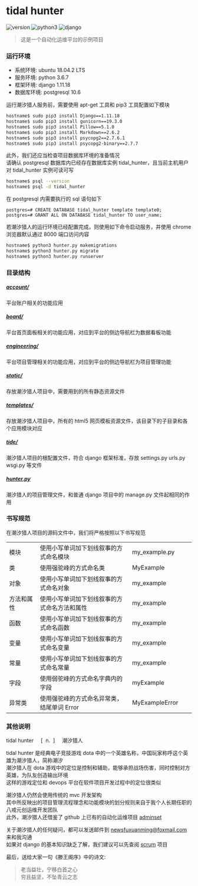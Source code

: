 # tidal hunter
![version](https://img.shields.io/badge/version-alpha_0.01-666699.svg)
![python3](https://img.shields.io/badge/python3-3.6.7-336699.svg)
![django](https://img.shields.io/badge/django-1.11.18-FF0033.svg)

> 这是一个自动化运维平台的示例项目  

### 运行环境
* 系统环境: ubuntu 18.04.2 LTS
* 服务环境: python 3.6.7
* 框架环境: django 1.11.18
* 数据库环境: postgresql 10.6

运行潮汐猎人服务前，需要使用 apt-get 工具和 pip3 工具配置如下模块

```bash
hostname$ sudo pip3 install Django==1.11.18
hostname$ sudo pip3 install gunicorn==19.3.0
hostname$ sudo pip3 install Pillow==5.1.0
hostname$ sudo pip3 install Markdown==2.6.2
hostname$ sudo pip3 install psycopg2==2.7.6.1
hostname$ sudo pip3 install psycopg2-binary==2.7.7
```

此外，我们还应当检查项目数据库环境的准备情况  
请确认 postgresql 数据库内已经存在数据库实例 tidal\_hunter，且当前主机用户对 tidal\_hunter 实例可读可写  

```bash
hostname$ psql --version
hostname$ psql -d tidal_hunter
```

在 postgresql 内需要执行的 sql 语句如下

```
postgres=# CREATE DATABASE tidal_hunter template template0;
postgres=# GRANT ALL ON DATABASE tidal_hunter TO user_name;
```

若潮汐猎人的运行环境已经配置完成，则使用如下命令启动服务，并使用 chrome 浏览器默认通过 8000 端口访问内容  

```bash
hostname$ python3 hunter.py makemigrations
hostname$ python3 hunter.py migrate
hostname$ python3 hunter.py runserver
```


### 目录结构
##### [account/](https://github.com/waitspring/tidal-hunter/tree/master/account)
平台账户相关的功能应用
##### [board/](https://github.com/waitspring/tidal-hunter/tree/master/board)
平台首页面板相关的功能应用，对应到平台的侧边导航栏为数据看板功能
##### [engineering/](https://github.com/waitspring/tidal-hunter/tree/master/engineering)
平台项目管理相关的功能应用，对应到平台的侧边导航栏为项目管理功能
##### [static/](https://github.com/waitspring/tidal-hunter/tree/master/static)
存放潮汐猎人项目中，需要用到的所有静态资源文件  
##### [templates/](https://github.com/waitspring/tidal-hunter/tree/master/templates)
存放潮汐猎人项目中，所有的 html5 网页模板资源文件，该目录下的子目录和各个应用模块对应  
##### [tide/](https://github.com/waitspring/tidal-hunter/tree/master/tide)
潮汐猎人项目的根配置文件，符合 django 框架标准，存放 settings.py urls.py wsgi.py 等文件  
##### [hunter.py](https://github.com/waitspring/tidal-hunter/blob/master/hunter.py)
潮汐猎人的项目管理文件，和普通 django 项目中的 manage.py 文件起相同的作用  

### 书写规范
在潮汐猎人项目的源码文件中，我们将严格按照以下书写规范  

<table>
    <tbody>
        <tr>
            <td width=150>模块</td>
            <td width=548>使用小写单词加下划线叙事的方式命名模块</td>
            <td width=200>my_example.py</td>
        </tr>
        <tr>
            <td width=150>类</td>
            <td width=548>使用强驼峰的方式命名类</td>
            <td width=200>MyExample</td>
        </tr>
        <tr>
            <td width=150>对象</td>
            <td width=548>使用小写单词加下划线叙事的方式命名对象</td>
            <td width=200>my_example</td>
        </tr>
        <tr>
            <td width=150>方法和属性</td>
            <td width=548>使用小写单词加下划线叙事的方式命名方法和属性</td>
            <td width=200>my_example</td>
        </tr>
        <tr>
            <td width=150>函数</td>
            <td width=548>使用小写单词加下划线叙事的方式命名函数</td>
            <td width=200>my_example</td>
        </tr>
        <tr>
            <td width=150>变量</td>
            <td width=548>使用小写单词加下划线叙事的方式命名变量</td>
            <td width=200>my_example</td>
        </tr>
        <tr>
            <td width=150>常量</td>
            <td width=548>使用小写单词加下划线叙事的方式命名常量</td>
            <td width=200>my_example</td>
        </tr>
        <tr>
            <td width=150>字段</td>
            <td width=548>使用弱驼峰的方式命名字典内的字段</td>
            <td width=200>myExample</td>
        </tr>
        <tr>
            <td width=150>异常类</td>
            <td width=548>使用强驼峰的方式命名异常类，结尾单词 Error</td>
            <td width=200>MyExampleError</td>
        </tr>
    </tbody>
</table>

  

### 其他说明
  
tidal hunter&nbsp;&nbsp;&nbsp;&nbsp;&nbsp;[&nbsp;&nbsp;n.&nbsp;&nbsp;]&nbsp;&nbsp;&nbsp;&nbsp;&nbsp;潮汐猎人  
  
tidal hunter 是经典电子竞技游戏 dota 中的一个英雄名称，中国玩家称呼这个英雄为潮汐猎人，简称潮汐  
潮汐猎人在 dota 游戏中的定位是控制和辅助，能够承担战场伤害，同时控制对方英雄，为队友创造输出环境  
这样的游戏定位和 devops 平台在软件项目开发过程中的定位很类似  
  
潮汐猎人仍然会使用传统的 mvc 开发架构  
其中所反映出的项目管理流程理念和功能模块的划分规则来自于我个人长期任职的八戒元创运维开发团队  
此外，潮汐猎人还借鉴了 github 上已有的自动化运维项目 [adminset](https://github.com/guohongze/adminset)  
  
关于潮汐猎人的任何疑问，都可以发送邮件到 newsfuxuanming@foxmail.com 来和我沟通  
如果对 django 的基本知识缺乏了解，我们建议可以先查阅 [scrum](https://github.com/waitspring/scrum) 项目  
  
  
最后，送给大家一句《滕王阁序》中的诗文:  
> 老当益壮，宁移白首之心  
> 穷且益坚，不坠青云之志
  
  
